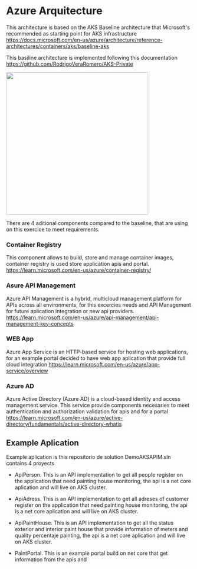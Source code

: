 # Azure Arquitecture

This architecture is based on the AKS Baseline architecture that Microsoft's recommended as starting point for AKS infrastructure
https://docs.microsoft.com/en-us/azure/architecture/reference-architectures/containers/aks/baseline-aks

This basiline architecture is implemented following this documentation https://github.com/RodrigoVeraRomero/AKS-Private

<img src="https://github.com/RodrigoVeraSYS/AKS-Private/blob/main/Img/Arquitecture.jpg" width="385px" align="center">


There are 4 aditional components compared to the baseline, that are using on this exercice to meet requirements.

### Container Registry
This component allows to build, store and manage container images, container registry is used store application apis and portal. 
https://learn.microsoft.com/en-us/azure/container-registry/

### Asure API Management
Azure API Management is a hybrid, multicloud management platform for APIs across all environments, for this excercies needs and API Management for future aplication integration or new api providers.
https://learn.microsoft.com/en-us/azure/api-management/api-management-key-concepts

### WEB App
Azure App Service is an HTTP-based service for hosting web applications, for an example portal decided to have web app aplication that provide full cloud integration
https://learn.microsoft.com/en-us/azure/app-service/overview

### Azure AD
Azure Active Directory (Azure AD) is a cloud-based identity and access management service. This service provide components necesaries to meet authentication and authorization validation for apis and for a portal
https://learn.microsoft.com/en-us/azure/active-directory/fundamentals/active-directory-whatis

## Example Aplication

Example aplication is this repositorio de solution DemoAKSAPIM.sln contains 4 proyects

* ApiPerson. This is an API implementation to get all people register on the application that need painting house monitoring, the api is a net core aplication and will live on AKS cluster.

* ApiAdress. This is an API implementation to get all adreses of customer register on the application that need painting house monitoring, the api is a net core aplication and will live on AKS cluster.

* ApiPaintHouse. This is an API implementation to get all the status exterior and interior paint house that provide information of meters and quality percentaje painting, the api is a net core aplication and will live on AKS cluster.

* PaintPortal. This is an example portal build on net core that get information from the apis and 